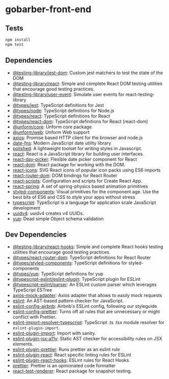 # gobarber-front-end




## Tests

```sh
npm install
npm test
```

## Dependencies

- [@testing-library/jest-dom](https://ghub.io/@testing-library/jest-dom): Custom jest matchers to test the state of the DOM
- [@testing-library/react](https://ghub.io/@testing-library/react): Simple and complete React DOM testing utilities that encourage good testing practices.
- [@testing-library/user-event](https://ghub.io/@testing-library/user-event): Simulate user events for react-testing-library
- [@types/jest](https://ghub.io/@types/jest): TypeScript definitions for Jest
- [@types/node](https://ghub.io/@types/node): TypeScript definitions for Node.js
- [@types/react](https://ghub.io/@types/react): TypeScript definitions for React
- [@types/react-dom](https://ghub.io/@types/react-dom): TypeScript definitions for React (react-dom)
- [@unform/core](https://ghub.io/@unform/core): Unform core package
- [@unform/web](https://ghub.io/@unform/web): Unform Web support
- [axios](https://ghub.io/axios): Promise based HTTP client for the browser and node.js
- [date-fns](https://ghub.io/date-fns): Modern JavaScript date utility library
- [polished](https://ghub.io/polished): A lightweight toolset for writing styles in Javascript.
- [react](https://ghub.io/react): React is a JavaScript library for building user interfaces.
- [react-day-picker](https://ghub.io/react-day-picker): Flexible date picker component for React
- [react-dom](https://ghub.io/react-dom): React package for working with the DOM.
- [react-icons](https://ghub.io/react-icons): SVG React icons of popular icon packs using ES6 imports
- [react-router-dom](https://ghub.io/react-router-dom): DOM bindings for React Router
- [react-scripts](https://ghub.io/react-scripts): Configuration and scripts for Create React App.
- [react-spring](https://ghub.io/react-spring): A set of spring-physics based animation primitives
- [styled-components](https://ghub.io/styled-components): Visual primitives for the component age. Use the best bits of ES6 and CSS to style your apps without stress
- [typescript](https://ghub.io/typescript): TypeScript is a language for application scale JavaScript development
- [uuidv4](https://ghub.io/uuidv4): uuidv4 creates v4 UUIDs.
- [yup](https://ghub.io/yup): Dead simple Object schema validation

## Dev Dependencies

- [@testing-library/react-hooks](https://ghub.io/@testing-library/react-hooks): Simple and complete React hooks testing utilities that encourage good testing practices.
- [@types/react-router-dom](https://ghub.io/@types/react-router-dom): TypeScript definitions for React Router
- [@types/styled-components](https://ghub.io/@types/styled-components): TypeScript definitions for styled-components
- [@types/yup](https://ghub.io/@types/yup): TypeScript definitions for yup
- [@typescript-eslint/eslint-plugin](https://ghub.io/@typescript-eslint/eslint-plugin): TypeScript plugin for ESLint
- [@typescript-eslint/parser](https://ghub.io/@typescript-eslint/parser): An ESLint custom parser which leverages TypeScript ESTree
- [axios-mock-adapter](https://ghub.io/axios-mock-adapter): Axios adapter that allows to easily mock requests
- [eslint](https://ghub.io/eslint): An AST-based pattern checker for JavaScript.
- [eslint-config-airbnb](https://ghub.io/eslint-config-airbnb): Airbnb&#39;s ESLint config, following our styleguide
- [eslint-config-prettier](https://ghub.io/eslint-config-prettier): Turns off all rules that are unnecessary or might conflict with Prettier.
- [eslint-import-resolver-typescript](https://ghub.io/eslint-import-resolver-typescript): TypeScript .ts .tsx module resolver for `eslint-plugin-import`.
- [eslint-plugin-import](https://ghub.io/eslint-plugin-import): Import with sanity.
- [eslint-plugin-jsx-a11y](https://ghub.io/eslint-plugin-jsx-a11y): Static AST checker for accessibility rules on JSX elements.
- [eslint-plugin-prettier](https://ghub.io/eslint-plugin-prettier): Runs prettier as an eslint rule
- [eslint-plugin-react](https://ghub.io/eslint-plugin-react): React specific linting rules for ESLint
- [eslint-plugin-react-hooks](https://ghub.io/eslint-plugin-react-hooks): ESLint rules for React Hooks
- [prettier](https://ghub.io/prettier): Prettier is an opinionated code formatter
- [react-test-renderer](https://ghub.io/react-test-renderer): React package for snapshot testing.

